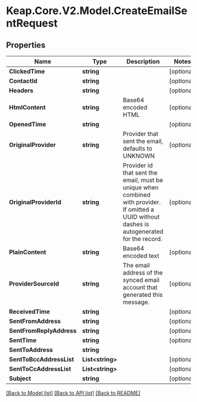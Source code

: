 # Keap.Core.V2.Model.CreateEmailSentRequest

## Properties

Name | Type | Description | Notes
------------ | ------------- | ------------- | -------------
**ClickedTime** | **string** |  | [optional] 
**ContactId** | **string** |  | [optional] 
**Headers** | **string** |  | [optional] 
**HtmlContent** | **string** | Base64 encoded HTML | [optional] 
**OpenedTime** | **string** |  | [optional] 
**OriginalProvider** | **string** | Provider that sent the email, defaults to UNKNOWN | [optional] 
**OriginalProviderId** | **string** | Provider id that sent the email, must be unique when combined with provider.  If omitted a UUID without dashes is autogenerated for the record. | [optional] 
**PlainContent** | **string** | Base64 encoded text | [optional] 
**ProviderSourceId** | **string** | The email address of the synced email account that generated this message. | [optional] 
**ReceivedTime** | **string** |  | [optional] 
**SentFromAddress** | **string** |  | [optional] 
**SentFromReplyAddress** | **string** |  | [optional] 
**SentTime** | **string** |  | [optional] 
**SentToAddress** | **string** |  | 
**SentToBccAddressList** | **List&lt;string&gt;** |  | [optional] 
**SentToCcAddressList** | **List&lt;string&gt;** |  | [optional] 
**Subject** | **string** |  | [optional] 

[[Back to Model list]](../README.md#documentation-for-models) [[Back to API list]](../README.md#documentation-for-api-endpoints) [[Back to README]](../README.md)

